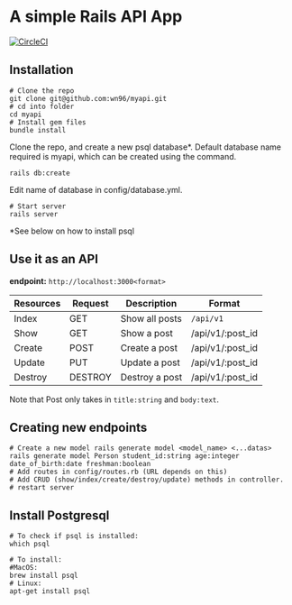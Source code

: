 # A simple Rails API App
[![CircleCI](https://circleci.com/gh/wn96/myapi/tree/master.svg?style=shield)](https://circleci.com/gh/wn96/myapi/tree/master)

## Installation

```
# Clone the repo
git clone git@github.com:wn96/myapi.git
# cd into folder
cd myapi
# Install gem files
bundle install
```

Clone the repo, and create a new psql database*. Default database name required is myapi, which can be created using the command.
```
rails db:create
```

Edit name of database in config/database.yml.

```
# Start server
rails server
```

*See below on how to install psql

## Use it as an API

**endpoint:** `http://localhost:3000<format>`

| Resources    | Request  | Description     | Format
| ------------ | -------- |---------------- | ------
| Index        | GET      | Show all posts  | `/api/v1`
| Show         | GET      | Show a post     | /api/v1/:post_id
| Create       | POST     | Create a post   | /api/v1/:post_id
| Update       | PUT      | Update a post   | /api/v1/:post_id
| Destroy      | DESTROY  | Destroy a post  | /api/v1/:post_id

Note that Post only takes in `title:string` and `body:text`.



## Creating new endpoints

```
# Create a new model rails generate model <model_name> <...datas>
rails generate model Person student_id:string age:integer date_of_birth:date freshman:boolean
# Add routes in config/routes.rb (URL depends on this)
# Add CRUD (show/index/create/destroy/update) methods in controller.
# restart server
```

## Install Postgresql

```
# To check if psql is installed:
which psql

# To install:
#MacOS:
brew install psql
# Linux:
apt-get install psql
```



